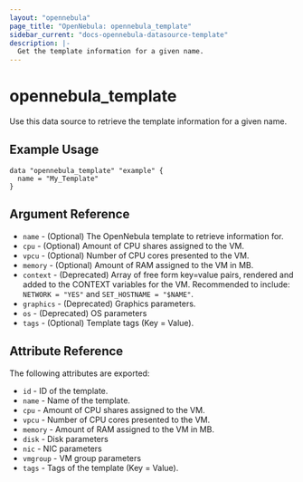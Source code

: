 ```yaml
---
layout: "opennebula"
page_title: "OpenNebula: opennebula_template"
sidebar_current: "docs-opennebula-datasource-template"
description: |-
  Get the template information for a given name.
---
```


# opennebula_template

Use this data source to retrieve the template information for a given name.

## Example Usage

```hcl
data "opennebula_template" "example" {
  name = "My_Template"
}
```

## Argument Reference

* `name` - (Optional) The OpenNebula template to retrieve information for.
* `cpu` - (Optional) Amount of CPU shares assigned to the VM.
* `vpcu` - (Optional) Number of CPU cores presented to the VM.
* `memory` - (Optional) Amount of RAM assigned to the VM in MB.
* `context` - (Deprecated) Array of free form key=value pairs, rendered and added to the CONTEXT variables for the VM. Recommended to include: `NETWORK = "YES"` and `SET_HOSTNAME = "$NAME"`.
* `graphics` - (Deprecated) Graphics parameters.
* `os` - (Deprecated) OS parameters
* `tags` - (Optional) Template tags (Key = Value).

## Attribute Reference

The following attributes are exported:

* `id` - ID of the template.
* `name` - Name of the template.
* `cpu` - Amount of CPU shares assigned to the VM.
* `vpcu` - Number of CPU cores presented to the VM.
* `memory` - Amount of RAM assigned to the VM in MB.
* `disk` - Disk parameters
* `nic` - NIC parameters
* `vmgroup` - VM group parameters
* `tags` - Tags of the template (Key = Value).
